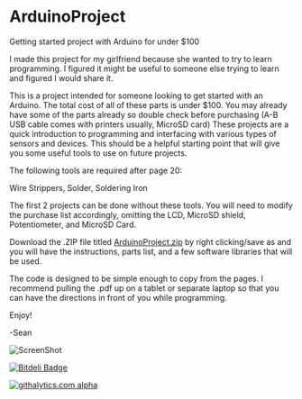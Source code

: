 ArduinoProject
==============

Getting started project with Arduino for under $100

I made this project for my girlfriend because she wanted to try to learn programming. I figured it might be useful to someone else trying to learn and figured I would share it.

This is a project intended for someone looking to get started with an Arduino. The total cost of all of these parts is under $100. You may already have some of the parts already so double check before purchasing (A-B USB cable comes with printers usually, MicroSD card) These projects are a quick introduction to programming and interfacing with various types of sensors and devices. This should be a helpful starting point that will give you some useful tools to use on future projects.

The following tools are required after page 20:

Wire Strippers, Solder, Soldering Iron

The first 2 projects can be done without these tools. You will need to modify the purchase list accordingly, omitting the LCD, MicroSD shield, Potentiometer, and MicroSD Card.

Download the .ZIP file titled [ArduinoProject.zip](https://github.com/xconverge/ArduinoProject/blob/master/ArduinoProject.zip) by right clicking/save as and you will have the instructions, parts list, and a few software libraries that will be used.

The code is designed to be simple enough to copy from the pages. I recommend pulling the .pdf up on a tablet or separate laptop so that you can have the directions in front of you while programming.

Enjoy!

-Sean

![ScreenShot](https://raw.github.com/xconverge/ArduinoProject/master/Source%20Files/ArduinoPic.jpg)

[![Bitdeli Badge](https://d2weczhvl823v0.cloudfront.net/xconverge/ArduinoProject/trend.png)](https://bitdeli.com/free "Bitdeli Badge")

[![githalytics.com alpha](https://cruel-carlota.pagodabox.com/8978a6358f35462c1510a9bc6d800713 "githalytics.com")](http://githalytics.com/xconverge/ArduinoProject)
